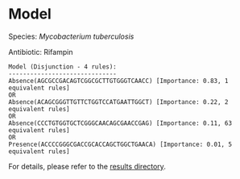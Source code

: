 
# Model

Species: *Mycobacterium tuberculosis*

Antibiotic: Rifampin

```
Model (Disjunction - 4 rules):
------------------------------
Absence(AGCGCCGACAGTCGGCGCTTGTGGGTCAACC) [Importance: 0.83, 1 equivalent rules]
OR
Absence(ACAGCGGGTTGTTCTGGTCCATGAATTGGCT) [Importance: 0.22, 2 equivalent rules]
OR
Absence(CCCTGTGGTGCTCGGGCAACAGCGAACCGAG) [Importance: 0.11, 63 equivalent rules]
OR
Presence(ACCCCGGGCGACCGCACCAGCTGGCTGAACA) [Importance: 0.01, 5 equivalent rules]

```

For details, please refer to the [results directory](../../../../../results/scm_b/mycobacterium%20tuberculosis/rifampin/repeat_2/).

